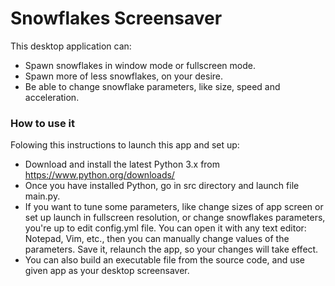 # Snowflakes Screensaver

This desktop application can:

- Spawn snowflakes in window mode or fullscreen mode.
- Spawn more of less snowflakes, on your desire.
- Be able to change snowflake parameters, like size, speed and acceleration.

### How to use it

Folowing this instructions to launch this app and set up:

- Download and install the latest Python 3.x from https://www.python.org/downloads/
- Once you have installed Python, go in src directory and launch file main.py.
- If you want to tune some parameters, like change sizes of app screen or set up launch in fullscreen resolution, or change snowflakes parameters, you're up to edit config.yml file. You can open it with any text editor: Notepad, Vim, etc., then you can manually change values of the parameters. Save it, relaunch the app, so your changes will take effect.
- You can also build an executable file from the source code, and use given app as your desktop screensaver.